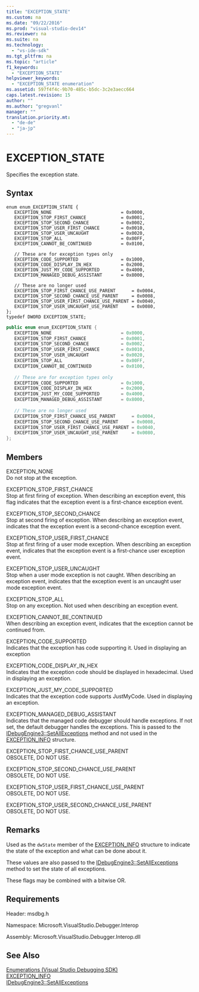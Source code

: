 ```yaml
---
title: "EXCEPTION_STATE"
ms.custom: na
ms.date: "09/22/2016"
ms.prod: "visual-studio-dev14"
ms.reviewer: na
ms.suite: na
ms.technology: 
  - "vs-ide-sdk"
ms.tgt_pltfrm: na
ms.topic: "article"
f1_keywords: 
  - "EXCEPTION_STATE"
helpviewer_keywords: 
  - "EXCEPTION_STATE enumeration"
ms.assetid: 597f4f4c-9b70-485c-b5dc-3c2e3aecc664
caps.latest.revision: 15
author: ""
ms.author: "gregvanl"
manager: ""
translation.priority.mt: 
  - "de-de"
  - "ja-jp"
---
```

# EXCEPTION_STATE
Specifies the exception state.  
  
## Syntax  
  
```cpp#  
enum enum_EXCEPTION_STATE {   
   EXCEPTION_NONE                          = 0x0000,  
   EXCEPTION_STOP_FIRST_CHANCE             = 0x0001,  
   EXCEPTION_STOP_SECOND_CHANCE            = 0x0002,  
   EXCEPTION_STOP_USER_FIRST_CHANCE        = 0x0010,  
   EXCEPTION_STOP_USER_UNCAUGHT            = 0x0020,  
   EXCEPTION_STOP_ALL                      = 0x00FF,  
   EXCEPTION_CANNOT_BE_CONTINUED           = 0x0100,  
  
   // These are for exception types only  
   EXCEPTION_CODE_SUPPORTED                = 0x1000,  
   EXCEPTION_CODE_DISPLAY_IN_HEX           = 0x2000,  
   EXCEPTION_JUST_MY_CODE_SUPPORTED        = 0x4000,  
   EXCEPTION_MANAGED_DEBUG_ASSISTANT       = 0x8000,  
  
   // These are no longer used  
   EXCEPTION_STOP_FIRST_CHANCE_USE_PARENT      = 0x0004,  
   EXCEPTION_STOP_SECOND_CHANCE_USE_PARENT     = 0x0008,  
   EXCEPTION_STOP_USER_FIRST_CHANCE_USE_PARENT = 0x0040,  
   EXCEPTION_STOP_USER_UNCAUGHT_USE_PARENT     = 0x0080,  
};  
typedef DWORD EXCEPTION_STATE;  
```  
  
```c#  
public enum enum_EXCEPTION_STATE {   
   EXCEPTION_NONE                          = 0x0000,  
   EXCEPTION_STOP_FIRST_CHANCE             = 0x0001,  
   EXCEPTION_STOP_SECOND_CHANCE            = 0x0002,  
   EXCEPTION_STOP_USER_FIRST_CHANCE        = 0x0010,  
   EXCEPTION_STOP_USER_UNCAUGHT            = 0x0020,  
   EXCEPTION_STOP_ALL                      = 0x00FF,  
   EXCEPTION_CANNOT_BE_CONTINUED           = 0x0100,  
  
   // These are for exception types only  
   EXCEPTION_CODE_SUPPORTED                = 0x1000,  
   EXCEPTION_CODE_DISPLAY_IN_HEX           = 0x2000,  
   EXCEPTION_JUST_MY_CODE_SUPPORTED        = 0x4000,  
   EXCEPTION_MANAGED_DEBUG_ASSISTANT       = 0x8000,  
  
   // These are no longer used  
   EXCEPTION_STOP_FIRST_CHANCE_USE_PARENT      = 0x0004,  
   EXCEPTION_STOP_SECOND_CHANCE_USE_PARENT     = 0x0008,  
   EXCEPTION_STOP_USER_FIRST_CHANCE_USE_PARENT = 0x0040,  
   EXCEPTION_STOP_USER_UNCAUGHT_USE_PARENT     = 0x0080,  
};  
```  
  
## Members  
 EXCEPTION_NONE  
 Do not stop at the exception.  
  
 EXCEPTION_STOP_FIRST_CHANCE  
 Stop at first firing of exception. When describing an exception event, this flag indicates that the exception event is a first-chance exception event.  
  
 EXCEPTION_STOP_SECOND_CHANCE  
 Stop at second firing of exception. When describing an exception event, indicates that the exception event is a second-chance exception event.  
  
 EXCEPTION_STOP_USER_FIRST_CHANCE  
 Stop at first firing of a user mode exception. When describing an exception event, indicates that the exception event is a first-chance user exception event.  
  
 EXCEPTION_STOP_USER_UNCAUGHT  
 Stop when a user mode exception is not caught. When describing an exception event, indicates that the exception event is an uncaught user mode exception event.  
  
 EXCEPTION_STOP_ALL  
 Stop on any exception. Not used when describing an exception event.  
  
 EXCEPTION_CANNOT_BE_CONTINUED  
 When describing an exception event, indicates that the exception cannot be continued from.  
  
 EXCEPTION_CODE_SUPPORTED  
 Indicates that the exception has code supporting it. Used in displaying an exception  
  
 EXCEPTION_CODE_DISPLAY_IN_HEX  
 Indicates that the exception code should be displayed in hexadecimal. Used in displaying an exception.  
  
 EXCEPTION_JUST_MY_CODE_SUPPORTED  
 Indicates that the exception code supports JustMyCode. Used in displaying an exception.  
  
 EXCEPTION_MANAGED_DEBUG_ASSISTANT  
 Indicates that the managed code debugger should handle exceptions. If not set, the default debugger handles the exceptions. This is passed to the [IDebugEngine3::SetAllExceptions](../vs140/idebugengine3--setallexceptions.md) method and not used in the [EXCEPTION_INFO](../vs140/exception_info.md) structure.  
  
 EXCEPTION_STOP_FIRST_CHANCE_USE_PARENT  
 OBSOLETE, DO NOT USE.  
  
 EXCEPTION_STOP_SECOND_CHANCE_USE_PARENT  
 OBSOLETE, DO NOT USE.  
  
 EXCEPTION_STOP_USER_FIRST_CHANCE_USE_PARENT  
 OBSOLETE, DO NOT USE.  
  
 EXCEPTION_STOP_USER_SECOND_CHANCE_USE_PARENT  
 OBSOLETE, DO NOT USE.  
  
## Remarks  
 Used as the `dwState` member of the [EXCEPTION_INFO](../vs140/exception_info.md) structure to indicate the state of the exception and what can be done about it.  
  
 These values are also passed to the [IDebugEngine3::SetAllExceptions](../vs140/idebugengine3--setallexceptions.md) method to set the state of all exceptions.  
  
 These flags may be combined with a bitwise OR.  
  
## Requirements  
 Header: msdbg.h  
  
 Namespace: Microsoft.VisualStudio.Debugger.Interop  
  
 Assembly: Microsoft.VisualStudio.Debugger.Interop.dll  
  
## See Also  
 [Enumerations (Visual Studio Debugging SDK)](../vs140/enumerations--visual-studio-debugging-.md)   
 [EXCEPTION_INFO](../vs140/exception_info.md)   
 [IDebugEngine3::SetAllExceptions](../vs140/idebugengine3--setallexceptions.md)